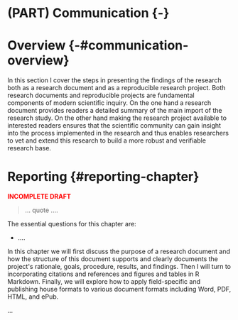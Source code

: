 # (PART) Communication {-}

# Overview {-#communication-overview}

In this section I cover the steps in presenting the findings of the research both as a research document and as a reproducible research project. Both research documents and reproducible projects are fundamental components of modern scientific inquiry. On the one hand a research document provides readers a detailed summary of the main import of the research study. On the other hand making the research project available to interested readers ensures that the scientific community can gain insight into the process implemented in the research and thus enables researchers to vet and extend this research to build a more robust and verifiable research base.





# Reporting {#reporting-chapter}

<p style="font-weight:bold; color:red;">INCOMPLETE DRAFT</p>

> ... quote ....


<div class="rmdkey">
<p>The essential questions for this chapter are:</p>
<ul>
<li>….</li>
</ul>
</div>

<!--

OUTLINE:

- ...

-->



In this chapter we will first discuss the purpose of a research document and how the structure of this document supports and clearly documents the project's rationale, goals, procedure, results, and findings. Then I will turn to incorporating citations and references and figures and tables in R Markdown. Finally, we will explore how to apply field-specific and publishing house formats to various document formats including Word, PDF, HTML, and ePub.

...

